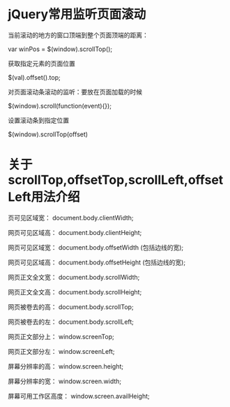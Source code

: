 # jQuery常用监听页面滚动

当前滚动的地方的窗口顶端到整个页面顶端的距离：

var winPos = $(window).scrollTop();

获取指定元素的页面位置

$(val).offset().top;

对页面滚动条滚动的监听：要放在页面加载的时候

$(window).scroll(function(event){});

设置滚动条到指定位置

$(window).scrollTop(offset)

# 关于scrollTop,offsetTop,scrollLeft,offsetLeft用法介绍
页可见区域宽： document.body.clientWidth;

网页可见区域高： document.body.clientHeight;

网页可见区域宽： document.body.offsetWidth (包括边线的宽);

网页可见区域高： document.body.offsetHeight (包括边线的宽);

网页正文全文宽： document.body.scrollWidth;

网页正文全文高： document.body.scrollHeight;

网页被卷去的高： document.body.scrollTop;

网页被卷去的左： document.body.scrollLeft;

网页正文部分上： window.screenTop;

网页正文部分左： window.screenLeft;

屏幕分辨率的高： window.screen.height;

屏幕分辨率的宽： window.screen.width;

屏幕可用工作区高度： window.screen.availHeight;

